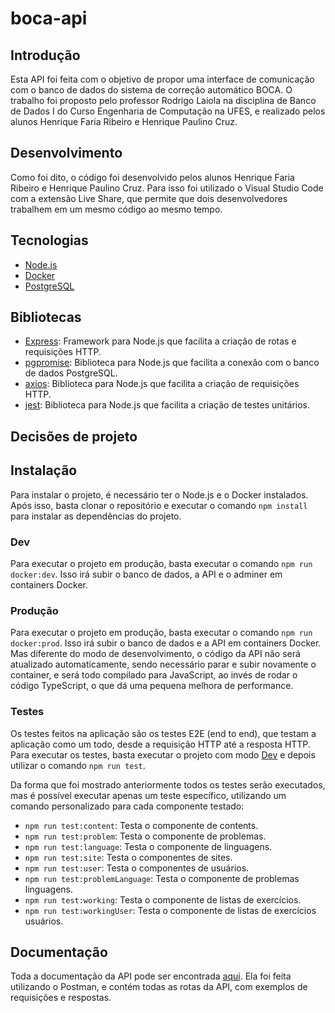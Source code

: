 # boca-api

## Introdução

Esta API foi feita com o objetivo de propor uma interface de comunicação com o banco de dados do sistema de correção automático BOCA. O trabalho foi proposto pelo professor Rodrigo Laiola na disciplina de Banco de Dados I do Curso Engenharia de Computação na UFES, e realizado pelos alunos Henrique Faria Ribeiro e Henrique Paulino Cruz.

## Desenvolvimento

Como foi dito, o código foi desenvolvido pelos alunos Henrique Faria Ribeiro e Henrique Paulino Cruz. Para isso foi utilizado o Visual Studio Code com a extensão Live Share, que permite que dois desenvolvedores trabalhem em um mesmo código ao mesmo tempo.

## Tecnologias

- [Node.js](https://nodejs.org/en/)
- [Docker](https://www.docker.com/)
- [PostgreSQL](https://www.postgresql.org/)

## Bibliotecas

- [Express](https://expressjs.com/pt-br/): Framework para Node.js que facilita a criação de rotas e requisições HTTP.
- [pgpromise](https://www.npmjs.com/package/pg-promise): Biblioteca para Node.js que facilita a conexão com o banco de dados PostgreSQL.
- [axios](https://www.npmjs.com/package/axios): Biblioteca para Node.js que facilita a criação de requisições HTTP.
- [jest](https://jestjs.io/pt-BR/): Biblioteca para Node.js que facilita a criação de testes unitários.

## Decisões de projeto

## Instalação

Para instalar o projeto, é necessário ter o Node.js e o Docker instalados. Após isso, basta clonar o repositório e executar o comando `npm install` para instalar as dependências do projeto.

### Dev

Para executar o projeto em produção, basta executar o comando `npm run docker:dev`. Isso irá subir o banco de dados, a API e o adminer em containers Docker.

### Produção

Para executar o projeto em produção, basta executar o comando `npm run docker:prod`. Isso irá subir o banco de dados e a API em containers Docker. Mas diferente do modo de desenvolvimento, o código da API não será atualizado automaticamente, sendo necessário parar e subir novamente o container, e será todo compilado para JavaScript, ao invés de rodar o código TypeScript, o que dá uma pequena melhora de performance.

### Testes

Os testes feitos na aplicação são os testes E2E (end to end), que testam a aplicação como um todo, desde a requisição HTTP até a resposta HTTP. Para executar os testes, basta executar o projeto com modo [Dev](#dev) e depois utilizar o comando `npm run test`.

Da forma que foi mostrado anteriormente todos os testes serão executados, mas é possível executar apenas um teste específico, utilizando um comando personalizado para cada componente testado:

- `npm run test:content`: Testa o componente de contents.
- `npm run test:problem`: Testa o componente de problemas.
- `npm run test:language`: Testa o componente de linguagens.
- `npm run test:site`: Testa o componentes de sites.
- `npm run test:user`: Testa o componentes de usuários.
- `npm run test:problemLanguage`: Testa o componente de problemas linguagens.
- `npm run test:working`: Testa o componente de listas de exercícios.
- `npm run test:workingUser`: Testa o componente de listas de exercícios usuários.

## Documentação

Toda a documentação da API pode ser encontrada [aqui](https://documenter.getpostman.com/view/19737871/2s8YzZPJsn). Ela foi feita utilizando o Postman, e contém todas as rotas da API, com exemplos de requisições e respostas.
